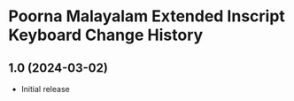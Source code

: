 Poorna Malayalam Extended Inscript Keyboard Change History
====================

1.0 (2024-03-02)
----------------
* Initial release
